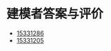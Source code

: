 # 建模者答案与评价

- [15331286](https://blog.csdn.net/joker_yy/article/details/80297730)
- [15331205](https://www.jianshu.com/p/45830bc24c75)
